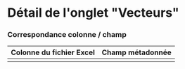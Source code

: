 # Détail de l'onglet "Vecteurs"



### Correspondance colonne / champ

| Colonne du fichier Excel | Champ métadonnée |
| :--- | :--- |
|  |  |





